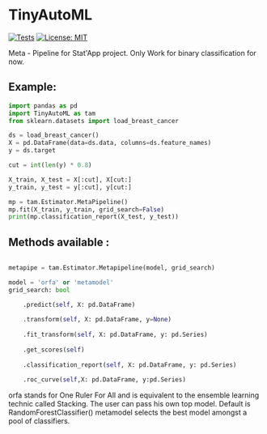 # TinyAutoML
[![Tests](https://github.com/g0bel1n/TinyAutoML/actions/workflows/python-app.yml/badge.svg?branch=master)](https://github.com/g0bel1n/TinyAutoML/actions/workflows/python-app.yml)
[![License: MIT](https://img.shields.io/badge/License-MIT-yellow.svg)](https://opensource.org/licenses/MIT)

Meta - Pipeline for Stat'App project.
Only Work for binary classification for now.

## Example:

``` python
import pandas as pd
import TinyAutoML as tam
from sklearn.datasets import load_breast_cancer

ds = load_breast_cancer()
X = pd.DataFrame(data=ds.data, columns=ds.feature_names)
y = ds.target

cut = int(len(y) * 0.8)

X_train, X_test = X[:cut], X[cut:]
y_train, y_test = y[:cut], y[cut:]

mp = tam.Estimator.MetaPipeline()
mp.fit(X_train, y_train, grid_search=False)
print(mp.classification_report(X_test, y_test))

```


## Methods available :

``` python

metapipe = tam.Estimator.Metapipeline(model, grid_search)

model = 'orfa' or 'metamodel'
grid_search: bool

    .predict(self, X: pd.DataFrame)
    
    .transform(self, X: pd.DataFrame, y=None)
    
    .fit_transform(self, X: pd.DataFrame, y: pd.Series)
    
    .get_scores(self)
    
    .classification_report(self, X: pd.DataFrame, y: pd.Series)
    
    .roc_curve(self,X: pd.DataFrame, y:pd.Series)

```

orfa stands for One Ruler For All and is equivalent to the ensemble learning technic called Stacking. The user can pass his own top model. Default is RandomForestClassifier()
metamodel selects the best model amongst a pool of classifiers.

